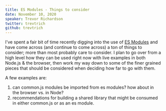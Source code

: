 ```yaml
---
title: ES Modules - Things to consider
date: November 10, 2020
speaker: Trevor Richardson
twitter: trevtrich
github: trevtrich
---
```


I've spent a fair bit of time recently digging into the use of [ES Modules](https://tc39.es/ecma262/#sec-modules) and have come across (and continue to come across) a ton of things to consider; more than most probably care to consider. I plan to go over from a high level how they can be used right now with live examples in both Node.js & the browser, then work my way down to some of the finer grained pieces that should be considered when deciding how far to go with them.

A few examples are:
1. can common.js modules be imported from es modules? how about in the browser vs. in Node?
1. recommendations for building a shared library that might be consumed in either common.js or as an es module.